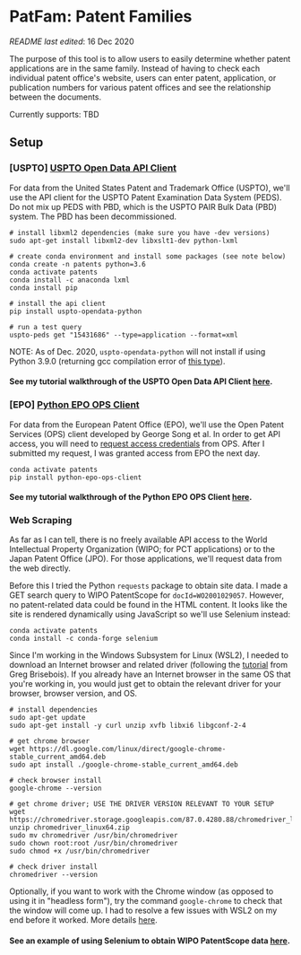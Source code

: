 # PatFam: Patent Families

_README last edited_: 16 Dec 2020

The purpose of this tool is to allow users to easily determine whether patent applications are in the same family. Instead of having to check each individual patent office's website, users can enter patent, application, or publication numbers for various patent offices and see the relationship between the documents. 

Currently supports: TBD

## Setup

### [USPTO] [USPTO Open Data API Client](https://docs.ip-tools.org/uspto-opendata-python/index.html)
For data from the United States Patent and Trademark Office (USPTO), we'll use the API client for the USPTO Patent Examination Data System (PEDS). Do not mix up PEDS with PBD, which is the USPTO PAIR Bulk Data (PBD) system. The PBD has been decommissioned.

```
# install libxml2 dependencies (make sure you have -dev versions)
sudo apt-get install libxml2-dev libxslt1-dev python-lxml

# create conda environment and install some packages (see note below)
conda create -n patents python=3.6
conda activate patents
conda install -c anaconda lxml
conda install pip

# install the api client
pip install uspto-opendata-python

# run a test query
uspto-peds get "15431686" --type=application --format=xml
```
NOTE: As of Dec. 2020, `uspto-opendata-python` will not install if using Python 3.9.0 (returning gcc compilation error of [this type](https://github.com/pandas-dev/pandas/issues/32114)).

#### See my tutorial walkthrough of the USPTO Open Data API Client [here](uspto/explore_uspto_data.ipynb).

### [EPO] [Python EPO OPS Client](https://github.com/gsong/python-epo-ops-client)
For data from the European Patent Office (EPO), we'll use the Open Patent Services (OPS) client developed by George Song et al. In order to get API access, you will need to [request access credentials](https://developers.epo.org/) from OPS. After I submitted my request, I was granted access from EPO the next day.
```
conda activate patents
pip install python-epo-ops-client
```
#### See my tutorial walkthrough of the Python EPO OPS Client [here](epo/explore_epo_data.ipynb).

### Web Scraping

As far as I can tell, there is no freely available API access to the World Intellectual Property Organization (WIPO; for PCT applications) or to the Japan Patent Office (JPO). For those applications, we'll request data from the web directly.

Before this I tried the Python `requests` package to obtain site data. I made a GET search query to WIPO PatentScope for `docId=WO2001029057`. However, no patent-related data could be found in the HTML content. It looks like the site is rendered dynamically using JavaScript so we'll use Selenium instead:

```
conda activate patents
conda install -c conda-forge selenium
```

Since I'm working in the Windows Subsystem for Linux (WSL2), I needed to download an Internet browser and related driver (following the [tutorial](https://www.gregbrisebois.com/posts/chromedriver-in-wsl2/) from Greg Brisebois). If you already have an Internet browser in the same OS that you're working in, you would just get to obtain the relevant driver for your browser, browser version, and OS.


```
# install dependencies
sudo apt-get update
sudo apt-get install -y curl unzip xvfb libxi6 libgconf-2-4

# get chrome browser
wget https://dl.google.com/linux/direct/google-chrome-stable_current_amd64.deb
sudo apt install ./google-chrome-stable_current_amd64.deb

# check browser install
google-chrome --version

# get chrome driver; USE THE DRIVER VERSION RELEVANT TO YOUR SETUP
wget https://chromedriver.storage.googleapis.com/87.0.4280.88/chromedriver_linux64.zip
unzip chromedriver_linux64.zip
sudo mv chromedriver /usr/bin/chromedriver
sudo chown root:root /usr/bin/chromedriver
sudo chmod +x /usr/bin/chromedriver

# check driver install
chromedriver --version
```

Optionally, if you want to work with the Chrome window (as opposed to using it in "headless form"), try the command `google-chrome` to check that the window will come up. I had to resolve a few issues with WSL2 on my end before it worked. More details [here](https://github.com/vtlim/patfam/blob/main/wsl2_xserver.md).

#### See an example of using Selenium to obtain WIPO PatentScope data [here](wipo/explore_wipo_data.ipynb).

